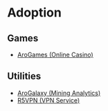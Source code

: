 # Adoption

## Games

- [AroGames (Online Casino)](https://arogames.net)

## Utilities

- [AroGalaxy (Mining Analytics)](https://www.arogalaxy.com)
- [R5VPN (VPN Service)](https://r5vpn.cf)
